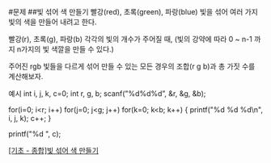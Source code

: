 #문제
##빛 섞어 색 만들기
빨강(red), 초록(green), 파랑(blue) 빛을 섞어
여러 가지 빛의 색을 만들어 내려고 한다.

빨강(r), 초록(g), 파랑(b) 각각의 빛의 개수가 주어질 때,
(빛의 강약에 따라 0 ~ n-1 까지 n가지의 빛 색깔을 만들 수 있다.)

주어진 rgb 빛들을 다르게 섞어 만들 수 있는 모든 경우의 조합(r g b)과
총 가짓 수를 계산해보자.


예시
int i, j, k, c=0;
int r, g, b;
scanf("%d%d%d”, &r, &g, &b);

for(i=0; i<r; i++)
for(j=0; j<g; j++)
for(k=0; k<b; k++)
{
printf("%d %d %d\n", i, j, k);
c++;
}

printf("%d ", c);

[[기초 - 종합]빛 섞어 색 만들기](https://codeup.kr/problem.php?id=1084, "문제보러가기")
